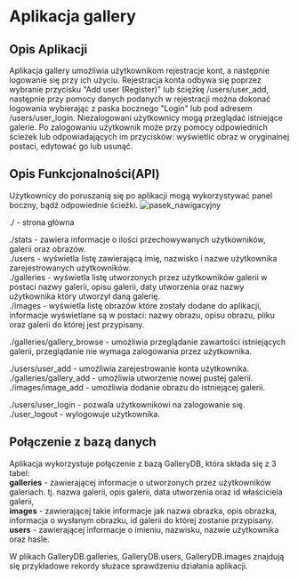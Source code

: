 # Aplikacja gallery

## Opis Aplikacji
Aplikacja gallery umożliwia użytkownikom rejestracje kont, a następnie logowanie się przy ich użyciu. Rejestracja konta odbywa się poprzez wybranie przycisku "Add user (Register)" lub ściężkę /users/user_add, następnie przy pomocy danych podanych w rejestracji można dokonać logowania wybierając z paska bocznego "Login" lub pod adresem /users/user_login. Niezalogowani użytkownicy mogą przeglądać istniejące galerie. Po zalogowaniu użytkownik może przy pomocy odpowiednich ścieżek lub odpowiadających im przycisków: wyświetlić obraz w oryginalnej postaci, edytować go lub usunąć.

## Opis Funkcjonalności(API)
Użytkownicy do poruszanią się po aplikacji mogą wykorzystywać panel boczny, bądź odpowiednie ścieżki.
![pasek_nawigacyjny](https://github.com/m4dox21/Web-development/assets/132065931/36fe7492-89e6-43bc-9264-cae47ee6e67e)

./ - strona główna

./stats - zawiera informacje o ilości przechowywanych użytkowników, galerii oraz obrazów.  
./users - wyświetla listę zawierającą imię, nazwisko i nazwe użytkownika zarejestrowanych użytkowników.  
./galleries - wyświetla listę utworzonych przez użytkowników galerii w postaci nazwy galerii, opisu galerii, daty utworzenia oraz nazwy użytkownika który utworzył daną galerię.  
./images - wyświetla listę obrazów które zostały dodane do aplikacji, informacje wyświetlane są w postaci: nazwy obrazu, opisu obrazu, pliku oraz galerii do której jest przypisany.  

./galleries/gallery_browse - umożliwia przeglądanie zawartości istniejących galerii, przeglądanie nie wymaga zalogowania przez użytkownika.

./users/user_add - umożliwia zarejestrowanie konta użytkownika. 
./galleries/gallery_add - umożliwia utworzenie nowej pustej galerii.
./images/image_add - umożliwia dodanie obrazu do istniejącej galerii.

./users/user_login - pozwala użytkownikowi na zalogowanie się.
./user_logout - wylogowuje użytkownika.

## Połączenie z bazą danych
Aplikacja wykorzystuje połączenie z bazą GalleryDB, która składa się z 3 tabel:  
**galleries** - zawierającej informacje o utworzonych przez użytkowników galeriach. tj. nazwa galerii, opis galerii, data utworzenia oraz id właściciela galerii,  
**images** - zawierającej takie informacje jak nazwa obrazka, opis obrazka, informacja o wysłanym obrazku, id galerii do której zostanie przypisany.  
**users** - zawierającej informacje o imieniu, nazwisku, nazwie użytkownika oraz haśle.

W plikach GalleryDB.galleries, GalleryDB.users, GalleryDB.images znajdują się przykładowe rekordy służace sprawdzeniu działania aplikacji.
